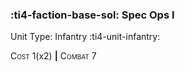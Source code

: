 ### :ti4-faction-base-sol: **Spec Ops I**

Unit Type: Infantry :ti4-unit-infantry:

<span style="font-variant:small-caps;">Cost</span> 1(x2) __|__ <span style="font-variant:small-caps;">Combat</span> 7
